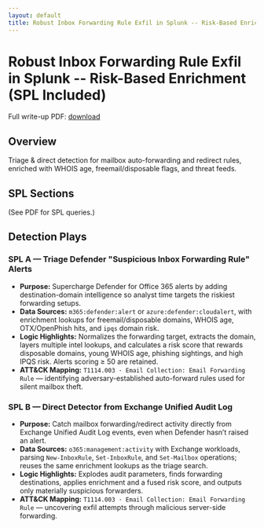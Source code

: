 ```yaml
---
layout: default
title: Robust Inbox Forwarding Rule Exfil in Splunk -- Risk-Based Enrichment
---
```


# Robust Inbox Forwarding Rule Exfil in Splunk -- Risk-Based Enrichment (SPL Included)

Full write-up PDF: [download](pdf/Robust%20Inbox%20Forwarding%20Rule%20Exfil%20in%20Splunk.pdf)

## Overview
Triage & direct detection for mailbox auto-forwarding and redirect rules, enriched with WHOIS age, freemail/disposable flags, and threat feeds.

## SPL Sections
(See PDF for SPL queries.)

## Detection Plays

### SPL A — Triage Defender "Suspicious Inbox Forwarding Rule" Alerts
- **Purpose:** Supercharge Defender for Office 365 alerts by adding destination-domain intelligence so analyst time targets the riskiest forwarding setups.
- **Data Sources:** `m365:defender:alert` or `azure:defender:cloudalert`, with enrichment lookups for freemail/disposable domains, WHOIS age, OTX/OpenPhish hits, and `ipqs` domain risk.
- **Logic Highlights:** Normalizes the forwarding target, extracts the domain, layers multiple intel lookups, and calculates a risk score that rewards disposable domains, young WHOIS age, phishing sightings, and high IPQS risk. Alerts scoring ≥ 50 are retained.
- **ATT&CK Mapping:** `T1114.003 · Email Collection: Email Forwarding Rule` — identifying adversary-established auto-forward rules used for silent mailbox theft.

### SPL B — Direct Detector from Exchange Unified Audit Log
- **Purpose:** Catch mailbox forwarding/redirect activity directly from Exchange Unified Audit Log events, even when Defender hasn’t raised an alert.
- **Data Sources:** `o365:management:activity` with Exchange workloads, parsing `New-InboxRule`, `Set-InboxRule`, and `Set-Mailbox` operations; reuses the same enrichment lookups as the triage search.
- **Logic Highlights:** Explodes audit parameters, finds forwarding destinations, applies enrichment and a fused risk score, and outputs only materially suspicious forwarders.
- **ATT&CK Mapping:** `T1114.003 · Email Collection: Email Forwarding Rule` — uncovering exfil attempts through malicious server-side forwarding.
